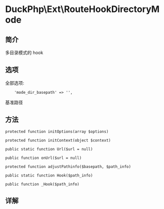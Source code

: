 # DuckPhp\Ext\RouteHookDirectoryMode

## 简介
多目录模式的 hook

##### 
## 选项
全部选项:

        'mode_dir_basepath' => '',
基准路径

## 方法

    protected function initOptions(array $options)

    protected function initContext(object $context)

    public static function Url($url = null)

    public function onUrl($url = null)

    protected function adjustPathinfo($basepath, $path_info)

    public static function Hook($path_info)

    public function _Hook($path_info)

## 详解





